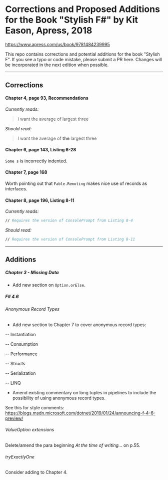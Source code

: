 # Corrections and Proposed Additions for the Book "Stylish F#" by Kit Eason, Apress, 2018

https://www.apress.com/us/book/9781484239995

This repo contains corrections and potential additions for the book "Stylish F". If you see a typo or code mistake,
please submit a PR here. Changes will be incorporated in the next edition when possible.

---

## Corrections

#### Chapter 4, page 93, Recommendations

*Currently reads:*

> I want the average of largest three

*Should read:*

> I want the average of **the** largest three

#### Chapter 6, page 143, Listing 6-28

`Some s` is incorrectly indented.

#### Chapter 7, page 168

Worth pointing out that `Fable.Remoting` makes nice use of
records as interfaces.

#### Chapter 8, page 196, Listing 8-11

*Currently reads:*

```fsharp
// Requires the version of ConsolePrompt from Listing 8-4
```

*Should read:*

```fsharp
// Requires the version of ConsolePrompt from Listing 8-11
```
---

## Additions

##### Chapter 3 - Missing Data

- Add new section on `Option.orElse`.

##### F# 4.6

###### Anonymous Record Types

- Add new section to Chapter 7 to cover anonymous record types:


-- Instantiation


-- Consumption


-- Performance


-- Structs


-- Serialization


-- LINQ

- Amend existing commentary on long tuples in pipelines to include the
possibility of using anonymous record types.

See this for style comments: https://blogs.msdn.microsoft.com/dotnet/2019/01/24/announcing-f-4-6-preview/

###### ValueOption extensions

Delete/amend the para beginning *At the time of writing...* on p.55.


###### tryExactlyOne

Consider adding to Chapter 4.
